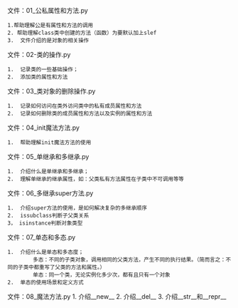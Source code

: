 文件：01_公私属性和方法.py

    1.帮助理解公是有属性和方法的调用
    2. 帮助理解class类中创建的方法（函数）为要默认加上slef
    3.  文件介绍的是对象的相关操作
 
 文件：02-类的操作.py
 
    1.  记录类的一些基础操作；
    2.  添加类的属性和方法
    
 文件：03_类对象的删除操作.py
 
    1.  记录如何访问在类外访问类中的私有成员属性和方法
    2.  记录如何删除类的成员属性和方法以及实例的属性和方法
    
 文件：04_init魔法方法.py
 
    1.  帮助理解init魔法方法的使用
    
 文件：05_单继承和多继承.py
 
    1.  介绍什么是单继承和多继承；
    2.  理解单继承的继承属性，如：父类私有方法属性在子类中不可调用等等
    
 文件：06_多继承super方法.py
 
    1.  介绍super方法的使用，是如何解决复杂的多继承顺序
    2.  issubclass判断子父类关系
    3， isinstance判断对象类型
    
 文件：07_单态和多态.py
 
    1.  介绍什么是单态和多态度；
            多态：不同的子类对象，调用相同的父类方法，产生不同的执行结果。（简而言之：不同的子类中都重写了父类的方法和属性。）
            单态：同一个类，无论实例化多少次，都有且只有一个对象
    2.  单态的使用场景和定义方式
    
 文件：08_魔法方法.py
    1.  介绍__new__
    2.  介绍__del__
    3.  介绍__str__和__repr__
